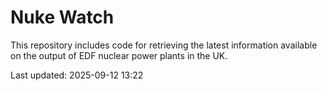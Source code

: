 # Nuke Watch

This repository includes code for retrieving the latest information available on the output of EDF nuclear power plants in the UK.

Last updated: 2025-09-12 13:22